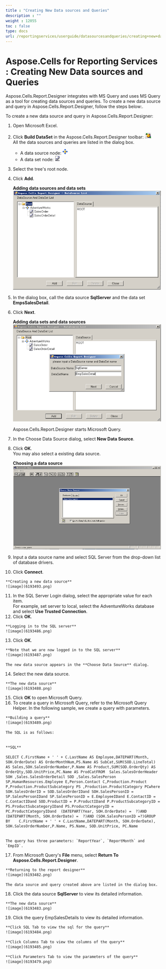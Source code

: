 ```yaml
---
title : "Creating New Data sources and Queries" 
description : "" 
weight : 12055 
toc : false
type: docs
url: /reportingservices/userguide/datasourcesandqueries/creating+new+data+sources+and+queries/
---
```


# Aspose.Cells for Reporting Services : Creating New Data sources and Queries


Aspose.Cells.Report.Designer integrates with MS Query and uses MS Query as a tool for creating data sources and queries. To create a new data source and query in Aspose.Cells.Report.Designer, follow the steps below:.

To create a new data source and query in Aspose.Cells.Report.Designer:

1.  Open Microsoft Excel.
2.  Click **Build DataSet** in the Aspose.Cells.Report.Designer toolbar: ![image](6193495.png)  
    All the data sources and queries are listed in the dialog box.
    *   A data source node: ![image](6193496.png)
    *   A data set node: ![image](6193497.png)
3.  Select the tree's root node.
4.  Click **Add**.  
      
    **Adding data sources and data sets**  
    ![image](6193490.png)  
      
    
5.  In the dialog box, call the data source **SqlServer** and the data set **EmpsSalesDetail**.
6.  Click **Next**.  
      
    **Adding data sets and data sources**  
    ![image](6193491.png)  
      
    Aspose.Cells.Report.Designer starts Microsoft Query.
7.  In the Choose Data Source dialog, select **New Data Source**.
8.  Click **OK**.  
    You may also select a existing data source.  
      
    **Choosing a data source**  
    ![image](6193492.png)  
      
    
9.  Input a data source name and select SQL Server from the drop-down list of database drivers.
10.  Click **Connect**.  
      
    **Creating a new data source**  
    ![image](6193493.png)  
      
    
11.  In the SQL Server Login dialog, select the appropriate value for each item.  
    For example, set server to local, select the AdventureWorks database and select **Use Trusted Connection**.
12.  Click **OK**.  
      
    **Logging in to the SQL server**  
    ![image](6193486.png)  
      
    
13.  Click **OK**.  
      
    **Note that we are now logged in to the SQL server**  
    ![image](6193487.png)  
      
    The new data source appears in the **Choose Data Source** dialog.
14.  Select the new data source.  
      
    **The new data source**  
    ![image](6193488.png)  
      
    
15.  Click **OK** to open Microsoft Query.
16.  To create a query in Microsoft Query, refer to the Microsoft Query Helper. In the following sample, we create a query with parameters.  
      
    **Building a query**  
    ![image](6193489.png)  
      
    The SQL is as follows:  
      
    
    **SQL**
    
    SELECT C.FirstName + ' ' + C.LastName AS Employee,DATEPART(Month, SOH.OrderDate) AS OrderMonthNum,PS.Name AS SubCat,SUM(SOD.LineTotal) AS Sales,SOH.SalesOrderNumber,P.Name AS Product,SUM(SOD.OrderQty) AS OrderQty,SOD.UnitPrice,PC.Name AS ProdCatFROM  Sales.SalesOrderHeader SOH ,Sales.SalesOrderDetail SOD ,Sales.SalesPerson SP,HumanResources.Employee E,Person.Contact C,Production.Product P,Production.ProductSubcategory PS ,Production.ProductCategory PCwhere SOH.SalesOrderID = SOD.SalesOrderIDand SOH.SalesPersonID = SP.SalesPersonIDand SP.SalesPersonID = E.EmployeeIDand E.ContactID = C.ContactIDand SOD.ProductID = P.ProductIDand P.ProductSubcategoryID = PS.ProductSubcategoryIDand PS.ProductCategoryID = PC.ProductCategoryIDand  (DATEPART(Year, SOH.OrderDate) =  ?)AND (DATEPART(Month, SOH.OrderDate) =  ?)AND (SOH.SalesPersonID =?)GROUP BY    C.FirstName + ' ' + C.LastName,DATEPART(Month, SOH.OrderDate), SOH.SalesOrderNumber,P.Name, PS.Name, SOD.UnitPrice, PC.Name 
    
      
    The query has three parameters: `ReportYear`, `ReportMonth` and `EmpID`.
17.  From Microsoft Query's **File** menu, select **Return To Aspose.Cells.Report.Designer**.  
      
    **Returning to the report designer**  
    ![image](6193482.png)  
      
    The data source and query created above are listed in the dialog box.
18.  Click the data source **SqlServer** to view its detailed information.  
      
    **The new data source**  
    ![image](6193483.png)  
      
    
19.  Click the query EmpSalesDetails to view its detailed information.  
      
    **Click SQL Tab to view the sql for the query**  
    ![image](6193484.png)  
      
    **Click Columns Tab to view the columns of the query**  
    ![image](6193485.png)  
      
    **Click Parameters Tab to view the parameters of the query**  
    ![image](6193479.png)  
      
    

